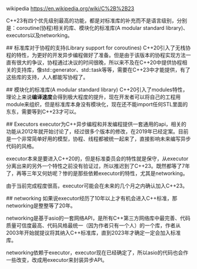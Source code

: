 wikipedia
https://en.wikipedia.org/wiki/C%2B%2B23


C++23有四个优先级别最高的功能，都是对标准库的补充而不是语言级别，分别是：coroutine(协程)相关的库、模块化的标准库(A modular standard library)、executors以及networking。


## 标准库对于协程的支持(Library support for coroutines)
C++20引入了无栈协程的特性，为更好的开发异步编程做好了准备。但是由于该版本的协程实现方法一直有很大的争议，协程通过决议的时间很晚，所以来不及在C++20中提供协程相关的支持库，像std::generator、std::task等等，需要在C++23中才能提供，有了这些库的支持，人人都能写协程了。


## 模块化的标准库(A modular standard library)
C++20引入了modules特性，理论上来说**编译速度**会得到极大程度的提升，现在开发者可以将自己的工程用module来组织，但是标准库本身没有模块化，现在还不能import任何STL里面的东东，需要等到C++23才可以。


## Executors
executor为C++异步编程和并发编程提供一套通用的api，相关的功能从2012年就开始讨论了，经过很多个版本的修改，在2019年已经定案。目前是一个非常简单好用的模型，协程、线程都被统一起来了，直接影响未来编写异步代码的风格。


executor本来是要进入C++20的，但是标准委员会的特性就是保守，从executor分离出来的另外一个特性之前没有验证过，所以推迟到了C++23。既然都等了7年了，再等三年又何妨呢？惨的是那些依赖executor的特性，尤其是networking。


由于当前完成程度很高，executor可能会在未来的几个月之内确认加入C++23。


## networking
如果说executor经历了10年以上才有机会进入C++标准，那networking是整整等了20年。


networking是基于asio的一套网络API，是所有C++第三方网络库中最完善、代码质量可信度最高、代码风格最统一（因为作者只有一个人）的一个库，作者从2003年开始就提议将其纳入C++标准库，直到2023年才确定一定会加入标准库。


networking依赖于executor，executor现在已经确定了，所以asio的代码也会作一些改变，改成用executor来封装异步API。